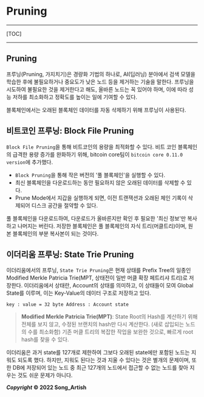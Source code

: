 # Pruning

---

[TOC]

---



## Pruning

프루닝(Pruning, 가지치기)은 경량화 기법의 하나로, AI(딥러닝) 분야에서 검색 모델을 학습한 후에 불필요하거나 중요도가 낮은 노드 등을 제거하는 기술을 말한다. 프루닝을 시도하여 불필요한 것을 제거한다고 해도, 올바른 노드는 꼭 있어야 하며, 이에 따라 성능 저하를 최소화하고 정확도를 높이는 일에 기여할 수 있다.

블록체인에서는 오래된 블록체인 데이터를 자동 삭제하기 위해 프루닝이 사용된다.



## 비트코인 프루닝: Block File Pruning

`Block File Pruning`을 통해 비트코인의 용량을 최적화할 수 있다. 비트 코인 블록체인의 급격한 용량 증가를 완화하기 위해, bitcoin core팀이 `bitcoin core 0.11.0 version`에 추가했다. 

- `Block Pruning`을 통해 작은 버전의 '풀 블록체인'을 실행할 수 있다.
- 최신 블록체인을 다운로드하는 동안 필요하지 않은 오래된 데이터를 삭제할 수 있다.
- Prune Mode에서 지갑을 실행하게 되면, 이전 트랜잭션과 오래된 체인 기록이 삭제되어 디스크 공간을 절약할 수 있다.

풀 블록체인을 다운로드하여, 다운로드가 올바른지만 확인 후 필요한 '최신 정보'만 복사하고 나머지는 버린다. 저장한 블록체인은 풀 블록체인의 자식 트리(머클트리)이며, 원본 블록체인의 부분 복사본이 되는 것이다.



## 이더리움 프루닝: State Trie Pruning

이더리움에서의 프루닝, `State Trie Pruning`은 현재 상태를 Prefix Tree의 일종인 Modified Merkle Patricia Trie(MPT, 상태전이 일반 머클 확장 페트리샤 트리)로 저장한다. 이더리움에서 상태란, Account의 상태를 의미하고, 이 상태들이 모여 Global State를 이루며, 이는 Key-Value의 데이터 구조로 저장하고 있다.

```
key : value = 32 byte Address : Account state
```

> **Modified Merkle Patricia Trie(MPT)**: State Root의 Hash를 계산하기 위해 전체를 보지 않고, 수정된 브랜치의 hash만 다시 계산한다. (새로 삽입되는 노드의 수를 최소화함) 기존 머클 트리의 복잡한 작업을 보완한 것으로, 빠르게 root hash를 찾을 수 있다.

이더리움은 과거 state를 127개로 제한하여 그보다 오래된 state에만 포함된 노드는 지워도 되도록 했다. 하지만, 지워도 된다는 것과 지울 수 있다는 것은 별개의 문제이며, 또한 DB에 저장되어 있는 노드 중 최근 127개의 노드에서 접근할 수 없는 노드를 찾아 지우는 것도 쉬운 문제가 아니다.



***Copyright* © 2022 Song_Artish**